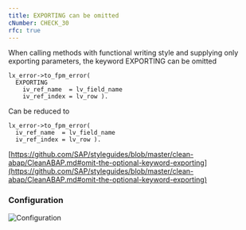 ```yaml
---
title: EXPORTING can be omitted
cNumber: CHECK_30
rfc: true
---
```


When calling methods with functional writing style and supplying only exporting parameters, the keyword EXPORTING can be omitted


```abap
lx_error->to_fpm_error(
  EXPORTING
    iv_ref_name  = lv_field_name
    iv_ref_index = lv_row ).
```
Can be reduced to
```abap
lx_error->to_fpm_error(
  iv_ref_name  = lv_field_name
  iv_ref_index = lv_row ).
```

[https://github.com/SAP/styleguides/blob/master/clean-abap/CleanABAP.md#omit-the-optional-keyword-exporting](https://github.com/SAP/styleguides/blob/master/clean-abap/CleanABAP.md#omit-the-optional-keyword-exporting)

### Configuration
![Configuration](/img/default_conf.png)

